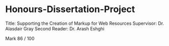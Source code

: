 # Honours-Dissertation-Project

Title: Supporting the Creation of Markup for Web Resources
Supervisor: Dr. Alasdair Gray
Second Reader: Dr. Arash Eshghi

Mark 86 / 100
